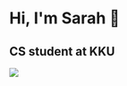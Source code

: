 <h1>Hi, I'm Sarah 🌻</h1>
<h2> CS student at KKU </h2>

<a><img align="center" src="https://camo.githubusercontent.com/c55afc3032c815a2f7942f46d3910e00a2589d817220bf38e3adaacbc6634a12/68747470733a2f2f63646e622e61727473746174696f6e2e636f6d2f702f6173736574732f696d616765732f696d616765732f3032342f3835382f3639392f6f726967696e616c2f706978656c2d6a6566662d6469766f6f6d2e6769663f31353833373731393034"/></a>


<!--
**saraaahrafi/saraaahrafi** is a ✨ _special_ ✨ repository because its `README.md` (this file) appears on your GitHub profile.

